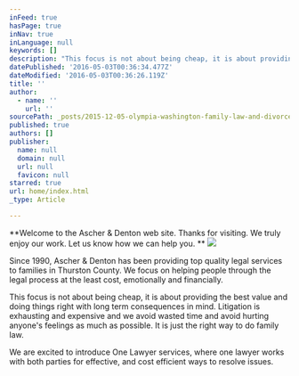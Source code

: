 ```yaml
---
inFeed: true
hasPage: true
inNav: true
inLanguage: null
keywords: []
description: "This focus is not about being cheap, it is about providing the best value and doing things right with long term consequences in mind. Litigation is exhausting and expensive and we avoid wasted time and avoid hurting anyone's feelings as much as possible. It is just the right way to do family law."
datePublished: '2016-05-03T00:36:34.477Z'
dateModified: '2016-05-03T00:36:26.119Z'
title: ''
author:
  - name: ''
    url: ''
sourcePath: _posts/2015-12-05-olympia-washington-family-law-and-divorce-lawyers.md
published: true
authors: []
publisher:
  name: null
  domain: null
  url: null
  favicon: null
starred: true
url: home/index.html
_type: Article

---
```

**Welcome to the Ascher & Denton web site. Thanks for visiting. We truly enjoy our work. Let us know how we can help you. **
![](https://s3-us-west-2.amazonaws.com/the-grid-img/p/a0a37eaa1a5c0b524112738a0730afb3246ca290.jpg)

Since 1990, Ascher & Denton has been providing top quality legal services to families in Thurston County. We focus on helping people through the legal process at the least cost, emotionally and financially. 

This focus is not about being cheap, it is about providing the best value and doing things right with long term consequences in mind. Litigation is exhausting and expensive and we avoid wasted time and avoid hurting anyone's feelings as much as possible. It is just the right way to do family law.

We are excited to introduce One Lawyer services, where one lawyer works with both parties for effective, and cost efficient ways to resolve issues.